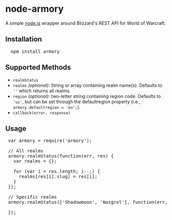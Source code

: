 # node-armory

A simple [node.js](http://github.com/joyent/node) wrapper around Blizzard's REST API for World of Warcraft.

## Installation

<pre>
  npm install armory
</pre>

## Supported Methods

* `realmStatus`
 * `realms` _(optional)_: String or array containing realm name(s). Defaults to `''` which returns all realms.
 * `region` _(optional)_: two-letter string containing region code. Defaults to `'us'`, but can be set through the defaultregion property (i.e., `armory.defaultregion = 'eu';`).
 * `callback(error, response)`

## Usage

<pre>
 var armory = require('armory');
 
 // All realms
 armory.realmStatus(function(err, res) {
   var realms = {};
   
   for (var i = res.length; i--;) {
     realms[res[i].slug] = res[i];
   }
 });
 
 // Specific realms
 armory.realmStatus(['Shadowmoon', 'Nazgrel'], function(err, res) {
   
 });
</pre>